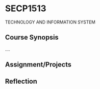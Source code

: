 # SECP1513
TECHNOLOGY AND INFORMATION SYSTEM
## Course Synopsis
....

## Assignment/Projects

## Reflection
